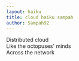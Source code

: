 ```yaml
---
layout: haiku
title: cloud haiku sampah
author: Sampah92
---
```


Distributed cloud  <br>
Like the octopuses' minds  <br>
Across the network  <br>